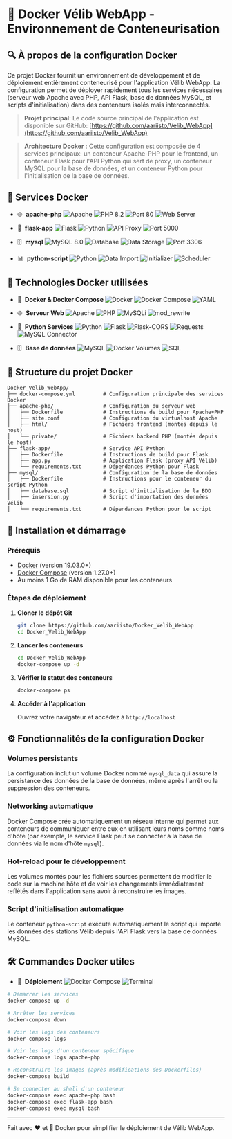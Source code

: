 # 🐳 Docker Vélib WebApp - Environnement de Conteneurisation

## 🔍 À propos de la configuration Docker

Ce projet Docker fournit un environnement de développement et de déploiement entièrement conteneurisé pour l'application Vélib WebApp. La configuration permet de déployer rapidement tous les services nécessaires (serveur web Apache avec PHP, API Flask, base de données MySQL, et scripts d'initialisation) dans des conteneurs isolés mais interconnectés.

> **Projet principal**: Le code source principal de l'application est disponible sur GitHub: [https://github.com/aariisto/Velib_WebApp](https://github.com/aariisto/Velib_WebApp)

> **Architecture Docker** : Cette configuration est composée de 4 services principaux: un conteneur Apache-PHP pour le frontend, un conteneur Flask pour l'API Python qui sert de proxy, un conteneur MySQL pour la base de données, et un conteneur Python pour l'initialisation de la base de données.

## 🔧 Services Docker

- 🌐 &nbsp;**apache-php**
  ![Apache](https://img.shields.io/badge/-Apache-333333?style=flat&logo=apache)
  ![PHP 8.2](https://img.shields.io/badge/-PHP%208.2-333333?style=flat&logo=php)
  ![Port 80](https://img.shields.io/badge/-Port%2080-333333?style=flat&logo=serverfault)
  ![Web Server](https://img.shields.io/badge/-Web%20Server-333333?style=flat&logo=internetexplorer)

- 🐍 &nbsp;**flask-app**
  ![Flask](https://img.shields.io/badge/-Flask-333333?style=flat&logo=flask)
  ![Python](https://img.shields.io/badge/-Python-333333?style=flat&logo=python)
  ![API Proxy](https://img.shields.io/badge/-API%20Proxy-333333?style=flat&logo=api)
  ![Port 5000](https://img.shields.io/badge/-Port%205000-333333?style=flat&logo=serverfault)

- 🗄️ &nbsp;**mysql**
  ![MySQL 8.0](https://img.shields.io/badge/-MySQL%208.0-333333?style=flat&logo=mysql)
  ![Database](https://img.shields.io/badge/-Database-333333?style=flat&logo=database)
  ![Data Storage](https://img.shields.io/badge/-Data%20Storage-333333?style=flat&logo=mysql)
  ![Port 3306](https://img.shields.io/badge/-Port%203306-333333?style=flat&logo=serverfault)

- 📊 &nbsp;**python-script**
  ![Python](https://img.shields.io/badge/-Python-333333?style=flat&logo=python)
  ![Data Import](https://img.shields.io/badge/-Data%20Import-333333?style=flat&logo=database)
  ![Initializer](https://img.shields.io/badge/-Initializer-333333?style=flat&logo=docker)
  ![Scheduler](https://img.shields.io/badge/-Scheduler-333333?style=flat&logo=clockify)

## 🔨 Technologies Docker utilisées

- 🐋 &nbsp;**Docker & Docker Compose**
  ![Docker](https://img.shields.io/badge/-Docker-333333?style=flat&logo=docker)
  ![Docker Compose](https://img.shields.io/badge/-Docker%20Compose-333333?style=flat&logo=docker)
  ![YAML](https://img.shields.io/badge/-YAML-333333?style=flat&logo=yaml)

- 🌐 &nbsp;**Serveur Web**
  ![Apache](https://img.shields.io/badge/-Apache-333333?style=flat&logo=apache)
  ![PHP](https://img.shields.io/badge/-PHP%208.2-333333?style=flat&logo=php)
  ![MySQLi](https://img.shields.io/badge/-MySQLi-333333?style=flat&logo=mysql)
  ![mod_rewrite](https://img.shields.io/badge/-mod__rewrite-333333?style=flat&logo=apache)

- 🐍 &nbsp;**Python Services**
  ![Python](https://img.shields.io/badge/-Python-333333?style=flat&logo=python)
  ![Flask](https://img.shields.io/badge/-Flask-333333?style=flat&logo=flask)
  ![Flask-CORS](https://img.shields.io/badge/-Flask--CORS-333333?style=flat&logo=flask)
  ![Requests](https://img.shields.io/badge/-Requests-333333?style=flat&logo=python)
  ![MySQL Connector](https://img.shields.io/badge/-MySQL%20Connector-333333?style=flat&logo=mysql)

- 🗄️ &nbsp;**Base de données**
  ![MySQL](https://img.shields.io/badge/-MySQL%208.0-333333?style=flat&logo=mysql)
  ![Docker Volumes](https://img.shields.io/badge/-Docker%20Volumes-333333?style=flat&logo=docker)
  ![SQL](https://img.shields.io/badge/-SQL-333333?style=flat&logo=database)

## 📂 Structure du projet Docker

```
Docker_Velib_WebApp/
├── docker-compose.yml         # Configuration principale des services Docker
├── apache-php/                # Configuration du serveur web
│   ├── Dockerfile             # Instructions de build pour Apache+PHP
│   ├── site.conf              # Configuration du virtualhost Apache
│   ├── html/                  # Fichiers frontend (montés depuis le host)
│   └── private/               # Fichiers backend PHP (montés depuis le host)
├── flask-app/                 # Service API Python
│   ├── Dockerfile             # Instructions de build pour Flask
│   ├── app.py                 # Application Flask (proxy API Vélib)
│   └── requirements.txt       # Dépendances Python pour Flask
├── mysql/                     # Configuration de la base de données
│   ├── Dockerfile             # Instructions pour le conteneur du script Python
│   ├── database.sql           # Script d'initialisation de la BDD
│   ├── insersion.py           # Script d'importation des données Vélib
│   └── requirements.txt       # Dépendances Python pour le script
```

## 🚀 Installation et démarrage

### Prérequis

- [Docker](https://www.docker.com/get-started) (version 19.03.0+)
- [Docker Compose](https://docs.docker.com/compose/install/) (version 1.27.0+)
- Au moins 1 Go de RAM disponible pour les conteneurs

### Étapes de déploiement

1. **Cloner le dépôt Git**

   ```bash
   git clone https://github.com/aariisto/Docker_Velib_WebApp
   cd Docker_Velib_WebApp
   ```

2. **Lancer les conteneurs**

   ```bash
   cd Docker_Velib_WebApp
   docker-compose up -d
   ```

3. **Vérifier le statut des conteneurs**

   ```bash
   docker-compose ps
   ```

4. **Accéder à l'application**

   Ouvrez votre navigateur et accédez à `http://localhost`

## ⚙️ Fonctionnalités de la configuration Docker

### Volumes persistants

La configuration inclut un volume Docker nommé `mysql_data` qui assure la persistance des données de la base de données, même après l'arrêt ou la suppression des conteneurs.

### Networking automatique

Docker Compose crée automatiquement un réseau interne qui permet aux conteneurs de communiquer entre eux en utilisant leurs noms comme noms d'hôte (par exemple, le service Flask peut se connecter à la base de données via le nom d'hôte `mysql`).

### Hot-reload pour le développement

Les volumes montés pour les fichiers sources permettent de modifier le code sur la machine hôte et de voir les changements immédiatement reflétés dans l'application sans avoir à reconstruire les images.

### Script d'initialisation automatique

Le conteneur `python-script` exécute automatiquement le script qui importe les données des stations Vélib depuis l'API Flask vers la base de données MySQL.

## 🛠️ Commandes Docker utiles

- 🚀 &nbsp;**Déploiement**
  ![Docker Compose](https://img.shields.io/badge/-Docker%20Compose-333333?style=flat&logo=docker)
  ![Terminal](https://img.shields.io/badge/-Terminal-333333?style=flat&logo=gnubash)

```bash
# Démarrer les services
docker-compose up -d

# Arrêter les services
docker-compose down

# Voir les logs des conteneurs
docker-compose logs

# Voir les logs d'un conteneur spécifique
docker-compose logs apache-php

# Reconstruire les images (après modifications des Dockerfiles)
docker-compose build

# Se connecter au shell d'un conteneur
docker-compose exec apache-php bash
docker-compose exec flask-app bash
docker-compose exec mysql bash
```

---

Fait avec ❤️ et 🐳 Docker pour simplifier le déploiement de Vélib WebApp.
